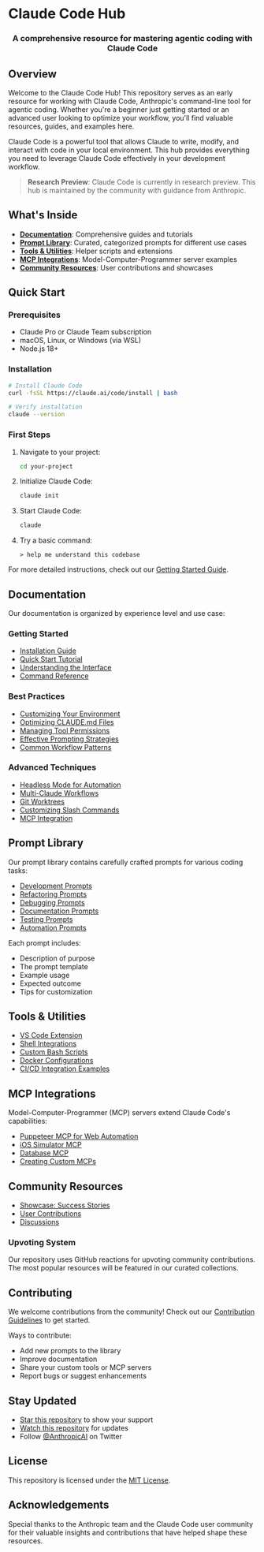 #  Claude Code Hub

<div align="center">

  <h3>A comprehensive resource for mastering agentic coding with Claude Code</h3>
  

</div>


##  Overview

Welcome to the Claude Code Hub! This repository serves as an early resource for working with Claude Code, Anthropic's command-line tool for agentic coding. Whether you're a beginner just getting started or an advanced user looking to optimize your workflow, you'll find valuable resources, guides, and examples here.

Claude Code is a powerful tool that allows Claude to write, modify, and interact with code in your local environment. This hub provides everything you need to leverage Claude Code effectively in your development workflow.

>  **Research Preview**: Claude Code is currently in research preview. This hub is maintained by the community with guidance from Anthropic.

##  What's Inside

- **[ Documentation](#documentation)**: Comprehensive guides and tutorials
- **[ Prompt Library](#prompt-library)**: Curated, categorized prompts for different use cases
- **[ Tools & Utilities](#tools--utilities)**: Helper scripts and extensions
- **[ MCP Integrations](#mcp-integrations)**: Model-Computer-Programmer server examples
- **[ Community Resources](#community-resources)**: User contributions and showcases

##  Quick Start

### Prerequisites

- Claude Pro or Claude Team subscription
- macOS, Linux, or Windows (via WSL)
- Node.js 18+

### Installation

```bash
# Install Claude Code
curl -fsSL https://claude.ai/code/install | bash

# Verify installation
claude --version
```

### First Steps

1. Navigate to your project:
   ```bash
   cd your-project
   ```

2. Initialize Claude Code:
   ```bash
   claude init
   ```

3. Start Claude Code:
   ```bash
   claude
   ```

4. Try a basic command:
   ```
   > help me understand this codebase
   ```

For more detailed instructions, check out our [Getting Started Guide](docs/getting-started/README.md).

##  Documentation

Our documentation is organized by experience level and use case:

### Getting Started
- [Installation Guide](docs/getting-started/installation.md)
- [Quick Start Tutorial](docs/getting-started/quick-start.md)
- [Understanding the Interface](docs/getting-started/interface.md)
- [Command Reference](docs/getting-started/commands.md)

### Best Practices
- [Customizing Your Environment](docs/best-practices/environment.md)
- [Optimizing CLAUDE.md Files](docs/best-practices/claude-md.md)
- [Managing Tool Permissions](docs/best-practices/permissions.md)
- [Effective Prompting Strategies](docs/best-practices/prompting.md)
- [Common Workflow Patterns](docs/best-practices/workflows.md)

### Advanced Techniques
- [Headless Mode for Automation](docs/advanced-techniques/headless.md)
- [Multi-Claude Workflows](docs/advanced-techniques/multi-claude.md)
- [Git Worktrees](docs/advanced-techniques/git-worktrees.md)
- [Customizing Slash Commands](docs/advanced-techniques/slash-commands.md)
- [MCP Integration](docs/advanced-techniques/mcp.md)

##  Prompt Library

Our prompt library contains carefully crafted prompts for various coding tasks:

- [Development Prompts](prompts/development/README.md)
- [Refactoring Prompts](prompts/refactoring/README.md)
- [Debugging Prompts](prompts/debugging/README.md)
- [Documentation Prompts](prompts/documentation/README.md)
- [Testing Prompts](prompts/testing/README.md)
- [Automation Prompts](prompts/automation/README.md)

Each prompt includes:
- Description of purpose
- The prompt template
- Example usage
- Expected outcome
- Tips for customization

##  Tools & Utilities

- [VS Code Extension](tools/extensions/vscode/README.md)
- [Shell Integrations](tools/shell/README.md)
- [Custom Bash Scripts](tools/scripts/README.md)
- [Docker Configurations](tools/docker/README.md)
- [CI/CD Integration Examples](tools/ci-cd/README.md)

##  MCP Integrations

Model-Computer-Programmer (MCP) servers extend Claude Code's capabilities:

- [Puppeteer MCP for Web Automation](mcp/servers/puppeteer/README.md)
- [iOS Simulator MCP](mcp/servers/ios-simulator/README.md)
- [Database MCP](mcp/servers/database/README.md)
- [Creating Custom MCPs](mcp/custom/README.md)

##  Community Resources

- [Showcase: Success Stories](community/showcase/README.md)
- [User Contributions](community/contributions/README.md)
- [Discussions](https://github.com/anthropics/claude-code-hub/discussions)

### Upvoting System

Our repository uses GitHub reactions for upvoting community contributions. The most popular resources will be featured in our curated collections.

##  Contributing

We welcome contributions from the community! Check out our [Contribution Guidelines](CONTRIBUTING.md) to get started.

Ways to contribute:
- Add new prompts to the library
- Improve documentation
- Share your custom tools or MCP servers
- Report bugs or suggest enhancements

##  Stay Updated

- [Star this repository](https://github.com/anthropics/claude-code-hub) to show your support
- [Watch this repository](https://github.com/anthropics/claude-code-hub/subscription) for updates
- Follow [@AnthropicAI](https://twitter.com/AnthropicAI) on Twitter

##  License

This repository is licensed under the [MIT License](LICENSE).

##  Acknowledgements

Special thanks to the Anthropic team and the Claude Code user community for their valuable insights and contributions that have helped shape these resources.

